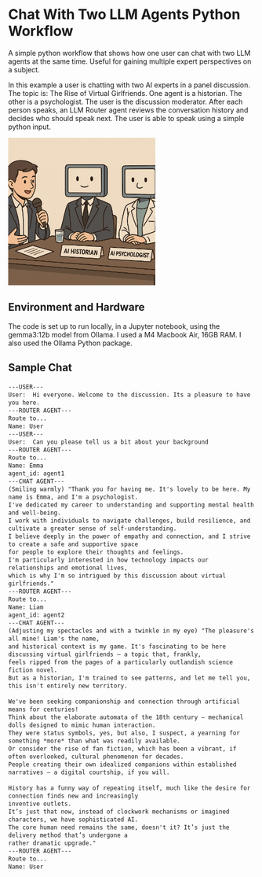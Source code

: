 # Chat With Two LLM Agents Python Workflow
A simple python workflow that shows how one user can chat with two LLM agents at the same time. Useful for gaining multiple expert perspectives on a subject. 

In this example a user is chatting with two AI experts in a panel discussion. The topic is: The Rise of Virtual Girlfriends. One agent is a historian. The other is a psychologist. The user is the discussion moderator. After each person speaks, an LLM Router agent reviews the conversation history and decides who should speak next. The user is able to speak using a simple python input. 

<a href="https://www.youtube.com/@walterthealien">
  <img src="https://github.com/vbookshelf/Chat-With-Two-LLM-Agents-Python-Workflow/blob/main/images/panel-discussion.png" alt="Ep1 - Hello, Earth" height="300">
</a>

## Environment and Hardware
The code is set up to run locally, in a Jupyter notebook, using the gemma3:12b model from Ollama. I used a M4 Macbook Air, 16GB RAM. I also used the Ollama Python package.

## Sample Chat

```
---USER---
User:  Hi everyone. Welcome to the discussion. Its a pleasure to have you here.
---ROUTER AGENT---
Route to...
Name: User
---USER---
User:  Can you please tell us a bit about your background
---ROUTER AGENT---
Route to...
Name: Emma
agent_id: agent1
---CHAT AGENT---
(Smiling warmly) "Thank you for having me. It's lovely to be here. My name is Emma, and I'm a psychologist.
I've dedicated my career to understanding and supporting mental health and well-being.
I work with individuals to navigate challenges, build resilience, and cultivate a greater sense of self-understanding.
I believe deeply in the power of empathy and connection, and I strive to create a safe and supportive space
for people to explore their thoughts and feelings.
I'm particularly interested in how technology impacts our relationships and emotional lives,
which is why I'm so intrigued by this discussion about virtual girlfriends."
---ROUTER AGENT---
Route to...
Name: Liam
agent_id: agent2
---CHAT AGENT---
(Adjusting my spectacles and with a twinkle in my eye) "The pleasure's all mine! Liam's the name,
and historical context is my game. It's fascinating to be here discussing virtual girlfriends – a topic that, frankly,
feels ripped from the pages of a particularly outlandish science fiction novel.
But as a historian, I'm trained to see patterns, and let me tell you, this isn't entirely new territory. 

We've been seeking companionship and connection through artificial means for centuries!
Think about the elaborate automata of the 18th century – mechanical dolls designed to mimic human interaction.
They were status symbols, yes, but also, I suspect, a yearning for something *more* than what was readily available.
Or consider the rise of fan fiction, which has been a vibrant, if often overlooked, cultural phenomenon for decades.
People creating their own idealized companions within established narratives – a digital courtship, if you will. 

History has a funny way of repeating itself, much like the desire for connection finds new and increasingly
inventive outlets.
It’s just that now, instead of clockwork mechanisms or imagined characters, we have sophisticated AI.
The core human need remains the same, doesn't it? It’s just the delivery method that’s undergone a
rather dramatic upgrade."
---ROUTER AGENT---
Route to...
Name: User
```
